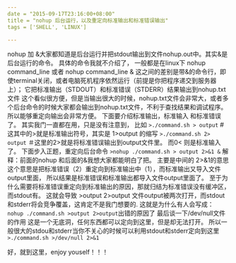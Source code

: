 ```yaml
---
date = "2015-09-17T23:16:00+08:00"
title = "nohup 后台运行，以及重定向标准输出和标准错误输出"
tags = ['SHELL', 'LINUX']

---
```


nohup 加 &大家都知道是后台运行并把stdout输出到文件nohup.out中。其实&是后台运行的命令。
具体的命令我就不介绍了，
一般都是在linux下
nohup command_line
或者
nohup command_line &
这之间的差别是带&的命令行，即使terminal关闭，或者电脑死机程序依然运行（前提是你把程序递交到服务器上）；
它把标准输出（STDOUT）和标准错误（STDERR）结果输出到nohup.txt文件
这个看似很方便，但是当输出很大的时候，nohup.txt文件会非常大，或者多个后台命令的时候大家都会输出到nohup.txt文件，不利于查找结果和调试程序。
所以能够重定向输出会非常方便。
下面要介绍标准输出，标准输入 和标准错误了。
其实我门一直都在用，只是没有注意到，
比如
`>./command.sh > output`
\#这其中的>就是标准输出符号，其实是 1>output 的缩写
`>./command.sh 2> output`
＃这里的2>就是将标准错误输出到output文件里。
而0< 则是标准输入了。
下面步入正题，重定向后台命令
`>nohup ./command.sh > output 2>&1 &`
解释：前面的nohup 和后面的&我想大家都能明白了把。
主要是中间的 2>&1的意思
这个意思是把标准错误（2）重定向到标准输出中（1），而标准输出又导入文件output里面，
所以结果是标准错误和标准输出都导入文件output里面了。
至于为什么需要将标准错误重定向到标准输出的原因，那就归结为标准错误没有缓冲区，而stdout有。
这就会导致 >output 2>output 文件output被两次打开，而stdout和stderr将会竞争覆盖，这肯定不是我门想要的.
这就是为什么有人会写成：
`nohup ./command.sh >output 2>output`出错的原因了
最后谈一下/dev/null文件的作用
这是一个无底洞，任何东西都可以定向到这里，但是却无法打开。
所以一般很大的stdou和stderr当你不关心的时候可以利用stdout和stderr定向到这里
`>./command.sh >/dev/null 2>&1`

好，就到这里，enjoy youself！！！